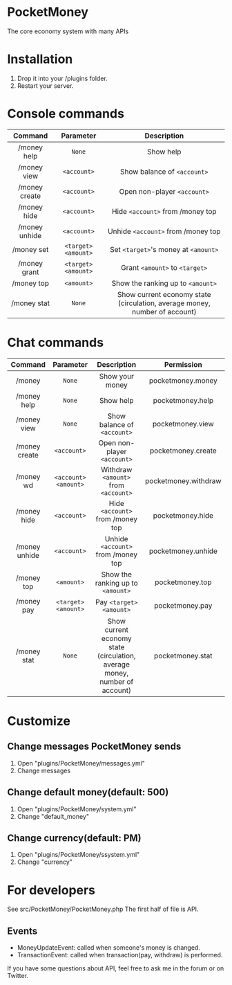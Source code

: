 # PocketMoney

The core economy system with many APIs

# Installation
1.  Drop it into your /plugins folder.
2.  Restart your server.

# Console commands

| Command | Parameter | Description |
| :-----: | :-------: | :---------: |
| /money help | `None` | Show help |
| /money view | `<account>` | Show balance of `<account>` |
| /money create | `<account>` | Open non-player `<account>` |
| /money hide | `<account>` | Hide `<account>` from /money top |
| /money unhide | `<account>` | Unhide `<account>` from /money top |
| /money set | `<target>` `<amount>` | Set `<target>`'s money at `<amount>` |
| /money grant | `<target>` `<amount>` | Grant `<amount>` to `<target>` |
| /money top | `<amount>` | Show the ranking up to `<amount>` |
| /money stat | `None` | Show current economy state (circulation, average money, number of account) |

# Chat commands

| Command | Parameter | Description | Permission |
| :-----: | :-------: | :---------: | :---------: |
| /money | `None` | Show your money | pocketmoney.money |
| /money help | `None` | Show help | pocketmoney.help |
| /money view | `None` | Show balance of `<account>` | pocketmoney.view |
| /money create | `<account>` | Open non-player `<account>` | pocketmoney.create |
| /money wd | `<account>` `<amount>` | Withdraw `<amount>` from `<account>` | pocketmoney.withdraw |
| /money hide | `<account>` | Hide `<account>` from /money top | pocketmoney.hide |
| /money unhide | `<account>` | Unhide `<account>` from /money top | pocketmoney.unhide |
| /money top | `<amount>` | Show the ranking up to `<amount>` | pocketmoney.top |
| /money pay | `<target>` `<amount>` | Pay `<target>` `<amount>` | pocketmoney.pay | 
| /money stat | `None` | Show current economy state (circulation, average money, number of account) | pocketmoney.stat |

# Customize
## Change messages PocketMoney sends
1. Open "plugins/PocketMoney/messages.yml"
2. Change messages

## Change default money(default: 500)
1. Open "plugins/PocketMoney/system.yml"
2. Change "default\_money"

## Change currency(default: PM)
1. Open "plugins/PocketMoney/ssystem.yml"
2. Change "currency"

# For developers

See src/PocketMoney/PocketMoney.php
The first half of file is API.

## Events
- MoneyUpdateEvent: called when someone's money is changed.
- TransactionEvent: called when transaction(pay, withdraw) is performed.

If you have some questions about API, feel free to ask me in the forum or on Twitter.



